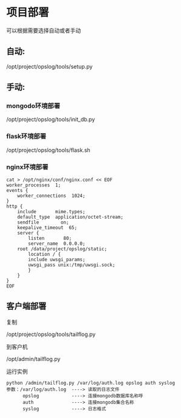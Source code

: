 # 项目部署
可以根据需要选择自动或者手动
## 自动:
/opt/project/opslog/tools/setup.py
## 手动:
### mongodo环境部署
/opt/project/opslog/tools/init_db.py
### flask环境部署
/opt/project/opslog/tools/flask.sh
### nginx环境部署
    cat > /opt/nginx/conf/nginx.conf << EOF
    worker_processes  1;
    events {
        worker_connections  1024;
    }
    http {
        include       mime.types;
        default_type  application/octet-stream;
        sendfile        on;
        keepalive_timeout  65;
        server {
            listen       80;
            server_name  0.0.0.0;
        root /data/project/opslog/static;
            location / { 
            include uwsgi_params; 
            uwsgi_pass unix:/tmp/uwsgi.sock; 
            }
        }
    }
    EOF

## 客户端部署
复制

/opt/project/opslog/tools/tailflog.py

到客户机

/opt/admin/tailflog.py

运行实例

    python /admin/tailflog.py /var/log/auth.log opslog auth syslog
    参数：/var/log/auth.log  ----> 读取的日志文件
          opslog            ----> 连接mongodb数据库名称呼
          auth              ----> 连接mongodb集合名称
          syslog            ----> 日志格式
